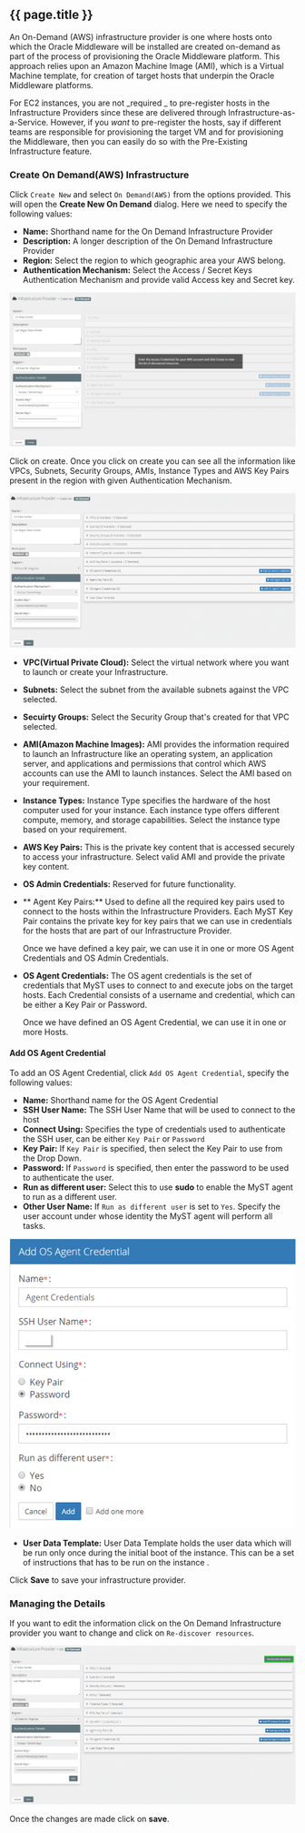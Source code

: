 ## {{ page.title }}

An On-Demand (AWS) infrastructure provider is one where hosts onto which the Oracle Middleware will be installed are created on-demand as part of the process of provisioning the Oracle Middleware platform. This approach relies upon an Amazon Machine Image (AMI), which is a Virtual Machine template, for creation of target hosts that underpin the Oracle Middleware platforms.

For EC2 instances, you are not _required _ to pre-register hosts in the Infrastructure Providers since these are delivered through Infrastructure-as-a-Service. 
However, if you _want_ to pre-register the hosts, say if different teams are responsible for provisioning the target VM and for provisioning the Middleware, then you can easily do so with the Pre-Existing Infrastructure feature.

### Create On Demand(AWS) Infrastructure
Click `Create New` and select `On Demand(AWS)` from the options provided. This will open the **Create New On Demand** dialog. Here we need to specify the following values:

* **Name:**  Shorthand name for the On Demand Infrastructure Provider
* **Description:**  A longer description of the On Demand Infrastructure Provider
* **Region:**  Select the region to which geographic area your AWS belong.
* **Authentication Mechanism:**  Select the Access / Secret Keys Authentication Mechanism and provide valid Access key and Secret key. 

![](img/OnDemandInfraAdd.png)

Click on create. Once you click on create you can see all the information like VPCs, Subnets, Security Groups, AMIs, Instance Types and AWS Key Pairs present in the region with given Authentication Mechanism.

![](img/OnDemandCreate.png)


* **VPC(Virtual Private Cloud):**  Select the virtual network where you want to launch or create your Infrastructure.
* **Subnets:**  Select the subnet from the available subnets against the VPC selected.
* **Secuirty Groups:**  Select the Security Group that's created for that VPC selected.
* **AMI(Amazon Machine Images):**  AMI provides the information required to launch an Infrastructure like an operating system, an application server, and applications and permissions that control which AWS accounts can use the AMI to launch instances. Select the AMI based on your requirement.
* **Instance Types:**  Instance Type specifies the hardware of the host computer used for your instance. Each instance type offers different compute, memory, and storage capabilities. Select the instance type based on your requirement.
* **AWS Key Pairs:**   This is the private key content that is accessed securely to access your infrastructure. Select valid AMI and provide the private key content.
* **OS Admin Credentials:** Reserved for future functionality.
* ** Agent Key Pairs:** Used to define all the required key pairs used to connect to the hosts within the Infrastructure Providers. Each MyST Key Pair contains the private key for key pairs that we can use in credentials for the hosts that are part of our Infrastructure Provider.  

  Once we have defined a key pair, we can use it in one or more OS Agent Credentials and OS Admin Credentials.

* **OS Agent Credentials:**  The OS agent credentials is the set of credentials that MyST uses to connect to and execute jobs on the target hosts. Each Credential consists of a username and credential, which can be either a Key Pair or Password.

    Once we have defined an OS Agent Credential, we can use it in one or more Hosts. 

#### Add OS Agent Credential
To add an OS Agent Credential, click `Add OS Agent Credential`, specify the following values:

* **Name:**  Shorthand name for the OS Agent Credential
* **SSH User Name:**  The SSH User Name that will be used to connect to the host
* **Connect Using:**  Specifies the type of credentials used to authenticate the SSH user, can be  either `Key Pair` or `Password`
* **Key Pair:**  If `Key Pair` is specified, then select the Key Pair to use from the Drop Down.
* **Password:**  If `Password` is specified, then enter the password to be used to authenticate the user.
* **Run as different user:**  Select this to use **sudo** to enable the MyST agent to run as a different user.
* **Other User Name:**  If `Run as different user` is set to `Yes`. Specify the user account under whose identity the MyST agent will perform all tasks.

![](img/osAgentCredentials.png)

* **User Data Template:** User Data Template holds the user data which will be run only once during the initial boot of the instance. This can be a set of instructions that has to be run on the instance .

Click **Save** to save your infrastructure provider.



### Managing the Details

If you want to edit the information click on the On Demand Infrastructure provider you want to change and click on `Re-discover resources`.

![](img/ReDiscover.png)

Once the changes are made click on **save**.
